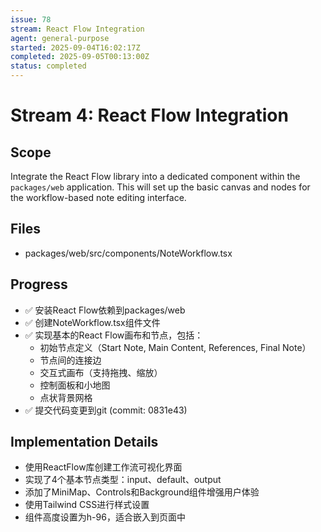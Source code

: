 ```yaml
---
issue: 78
stream: React Flow Integration
agent: general-purpose
started: 2025-09-04T16:02:17Z
completed: 2025-09-05T00:13:00Z
status: completed
---
```


# Stream 4: React Flow Integration

## Scope

Integrate the React Flow library into a dedicated component within the `packages/web` application. This will set up the basic canvas and nodes for the workflow-based note editing interface.

## Files

- packages/web/src/components/NoteWorkflow.tsx

## Progress

- ✅ 安装React Flow依赖到packages/web
- ✅ 创建NoteWorkflow.tsx组件文件
- ✅ 实现基本的React Flow画布和节点，包括：
  - 初始节点定义（Start Note, Main Content, References, Final Note）
  - 节点间的连接边
  - 交互式画布（支持拖拽、缩放）
  - 控制面板和小地图
  - 点状背景网格
- ✅ 提交代码变更到git (commit: 0831e43)

## Implementation Details

- 使用ReactFlow库创建工作流可视化界面
- 实现了4个基本节点类型：input、default、output
- 添加了MiniMap、Controls和Background组件增强用户体验
- 使用Tailwind CSS进行样式设置
- 组件高度设置为h-96，适合嵌入到页面中

